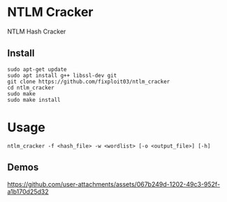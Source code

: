 # NTLM Cracker

NTLM Hash Cracker

## Install

```
sudo apt-get update
sudo apt install g++ libssl-dev git
git clone https://github.com/fixploit03/ntlm_cracker
cd ntlm_cracker
sudo make
sudo make install
```

# Usage

```
ntlm_cracker -f <hash_file> -w <wordlist> [-o <output_file>] [-h]
```

## Demos

https://github.com/user-attachments/assets/067b249d-1202-49c3-952f-a1b170d25d32




